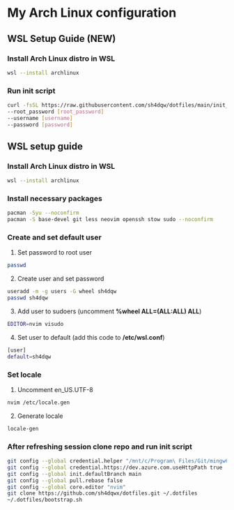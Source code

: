 # My Arch Linux configuration
## WSL Setup Guide (NEW)
### Install Arch Linux distro in WSL
```bash
wsl --install archlinux
```
### Run init script
```bash
curl -fsSL https://raw.githubusercontent.com/sh4dqw/dotfiles/main/init_wsl.sh | bash -s -- \
--root_password [root_password]
--username [username]
--password [password]
```
## WSL setup guide
### Install Arch Linux distro in WSL
```bash
wsl --install archlinux
```
### Install necessary packages
```bash
pacman -Syu --noconfirm
pacman -S base-devel git less neovim openssh stow sudo --noconfirm
```
### Create and set default user
1. Set password to root user
```bash
passwd
```
2. Create user and set password
```bash
useradd -m -g users -G wheel sh4dqw
passwd sh4dqw
```
3. Add user to sudoers (uncomment **%wheel ALL=(ALL:ALL) ALL**)
```bash
EDITOR=nvim visudo
```
4. Set user to default (add this code to **/etc/wsl.conf**)
```bash
[user]
default=sh4dqw
```
### Set locale
1. Uncomment en_US.UTF-8
```bash
nvim /etc/locale.gen
```
2. Generate locale
```bash
locale-gen
```
### After refreshing session clone repo and run init script
```bash
git config --global credential.helper "/mnt/c/Program\ Files/Git/mingw64/bin/git-credential-manager.exe"
git config --global credential.https://dev.azure.com.useHttpPath true
git config --global init.defaultBranch main
git config --global pull.rebase false
git config --global core.editor "nvim"
git clone https://github.com/sh4dqwx/dotfiles.git ~/.dotfiles
~/.dotfiles/bootstrap.sh
```
